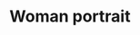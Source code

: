 ---
title: "Woman portrait"
draft: false
slug: "woman-portrait"
weight: "26"

thumbnail: [
	"illustrations/illustration_014.jpg"
]

header: {
	h1: "..."
}

block_selected: {
	h2: "(description coming soon)",
	bgcolor: "#5028C7",
	img: [ 
		{class: "gallery-col-12", path: "illustrations/illustration_014.jpg"},
	]
}

block_interested: {
	title: "Interested?\nLet's get in touch!"
}

---
